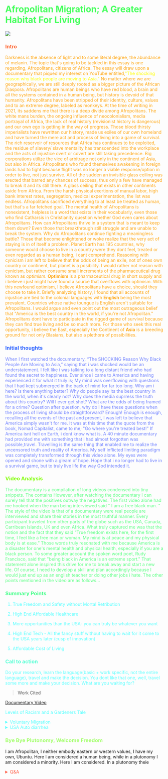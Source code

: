 <h1><span style='color:#46ff5d;'>
Afropolitan Migration; A Greater Habitat For Living</span></h1>

<!-- Prince Kaizen Namwali -->
![](https://media2.giphy.com/media/kIM7qnMGPjniTxYyju/giphy.gif?cid=82a1493bxuhb3wmffzeyjaoyw8fobanvdk3cu6ny45cirqc8&rid=giphy.gif)

### <span style='color:#ff632e;'>Intro</span>
<span style='color:#ffa817;'>

Darkness is the absence of light and to some literal degree, the abundance of melanin. The topic that's going to be tackled in this essay is one regarding, Afropolitans, citizens of Africa. The essay will draw upon a documentary that piqued my interest on YouTube entitled,<span style='color:#ffff00;'>"The shocking reason why black people are moving to Asia."</span>  No matter where we are geographically, we are still deeply rooted as a bigger picture of the African Diaspora. Afropolitans are human beings who have red blood, a brain and all the systems contained in a human being, but history is devoid of that humanity. Afropolitans have been stripped of their identity, culture, values and to an extreme degree, labeled as monkeys. At the time of writing in 2021, its saddens me that there is a deep divide among Afropolitans. The white mans burden, the ongoing influence of neocolonialism, media portrayal of Africa, the lack of real history (revisionist history is dangerous) and our own ego is getting in the way of progress. Those blood thirsty imperialists have rewritten our history, made us exiles of our own homeland and have turned the mere act and process of living into a game of survival. The rich reservoir of resources that Africa has continues to be exploited, the residue of slavery/ slave mentality has transcended into the workplace and the acts of injustice overt or covert are still taking precedence. Big corporations utilize the vice of arbitrage not only in the continent of Asia, but also in Africa. Afropolitans who found themselves awakening in foreign lands had to fight  because flight was no longer a viable  response/option in order to live, not just survive. All of the sudden an invisible glass ceiling was erected that barred any chances of success, thus only a few have managed to break it and its still there. A glass ceiling that exists in other continents aside from Africa.   From the harsh physical exertions of manual labor, high bank interest rates, segregation, medical experimentation, the list was endless. Afropolitans sacrificed everything to at least be treated as human, but that's a far fetched goal. The mental health of Afropolitans is nonexistent, helpless is a word that exists in their vocabularly, even those who find Catharsis in Christianity question whether God even cares about Afropolitans. How can Afropolitans thrive in a system that is meant to keep them down? Even those that breakthrough still struggle and are unable to break the system. Why do Afropolitans continue fighting a meaningless battle? Those that become enlightened or woke realize that the very act of staying is in of itself  a problem. Planet Earth has 195 countries, why someone would choose to live in a country were they dont feel, treated or even regarded as a human being, i cant comprehend. Reasoning with cynicism i am left to believe that the odds of being an exile, not of ones own country or continent, but planet is a posibility. I would rather not reason with cynicism, but rather consume small increments of the pharmaceutical drug known as _optimism_. **Optimism** is a pharmaceutical drug in short supply and i believe i just might have found a source that overflows with optimism. With this newfound optimism, I believe Afropolitans have a choice, should they choose to take it. Briefly analyzing history, I found that all accounts of injustice are tied to the colonial languages with **English** being the most prevalent. Countries whose native toungue is English aren't suitable for Afropolitans. I would argue and even point out the most outrageous belief that "America is the best country in the world, if you're not Afropolitan."  Afropolitans dont have to participate in the rigged game of survival because they can find true living and be so much more. For those who seek this real opportunity, i believe the East, especially the Continent of **Asia** is a breeding ground for not only Blasians, but also a plethora of possibilities.

</span>

###    <span style='color:#2e63ff;'>Initial thoughts</span>

<span style='color:#7485ff;'>

When I first watched the documentary, “The SHOCKING Reason Why Black People Are Moving to Asia,” saying that i was shocked would be an understatement. I felt like i was talking to a long distant friend who had found the secret to happiness. Ever since i came to America and having experienced it for what it truly is; My mind was overflowing with questions that I had kept submerged in the back of mind for far too long. Why am i here? Is there anything better? Why do people say its the best country in the world, when it's clearly not? Why does the media suprress the truth about this country? Will I ever get shot? What are the odds of being framed for a crime? Question after question, why do I have these questions when the process of living should be straightforward? Enough! Enough is enough,
recalling all the events of the past and present, I was left to believe that America simply wasn't for me. It was at this time that the quote from the book, Nomad Capitalist, came to me; "Go where you're treated best!" 
 If America isnt hell on Earth, i dont know what is. A 40 minute documentary had provided me with something that i had almost forgotten was possible,travel. Travelling is the same thing that enabled me to realize the uncensored truth and reality of America. My self inflicted limiting paradigm was completely transformed through this video alone. My eyes were opened and shone with a gleam of hope. Hope that i no longer had to live in a survival game, but to truly live life the way God intended it. 


</span>

### <span style='color:#80ff00;'>Video Analysis</span>

<span style='color:#5dff85;'>
The documentary is a compilation of long videos condensed into tiny snippets. The contains However, after watching the documentary I can surely tell that the positives outway the negatives. The first video alone had me hooked when the man being interviewed said " I am a free black man. "
The style of the video is that of a documentary were real people are interviewed and share their stories in the most truthful manner. Every participant traveled from other parts of the globe such as the USA, Canada, Carribean Islands, UK and even Africa. What truly captured me was that the notion and the fact that they said “True freedom exists here, for the first time, I feel like a free man or woman. My mind is at peace and my physical body is at ease.” Those words truly resonated with me because America is a disaster for one's mental health and physical health, especially if you are a black person. To some greater account the spoken word poet, Rudy Francisco, said that "being black in America is an extreme sport." That statement alone inspired this drive for me to break away and start a new life. Of course, I need to develop a skill and plan accordingly because I would just end up as an english teacher or doing other jobs i hate. The other points mentioned in the video are as follows...

</span>

<span style='color:#5dffff;'>

###  <span style='color:#46ff8b;'>Summary Points</span>

1. True Freedom and Safety without Mortal Retribution

2. High End Affordable Healthcare

3. More opportunities than the USA- you can truly be whatever you want

4. High End Tech - All the fancy stuff without having to wait for it come to the USA years later (cusp of innovation)

5. Affordable Cost of Living


### <span style='color:#5dffd6;'>Call to action</span>

Do your research, learn the language(basic + work specific, not the entire language), travel and make the decision. You dont like that one, well, travel some more and make your decision.
What are you waiting for? 

> Work Cited

[Documentary Video](https://www.youtube.com/watch?v=-o5HElKKK4Y)

Levels of Racism and a Gardeners Tale

<details markdown='1'><summary>Voluntary Migration </summary>

# <span style='color:#46ff8b;'>Voluntary Migration: The Final Piece of the Puzzle</span>

My name is Prince Namwali and this paper is about why I decided to leave America, for something else. Before I get to the main story, I would like to start with a brief overview of my origins. I am an Afropolitan who grew up and was raised in the warm heart of Africa, Malawi for the first 13 years of my life. Growing up television played a huge role in my life, especially in terms of my language development. However, at a very young age I decided to quit watching television altogether because it simply served no purpose and hindered my intellectual growth. I was constantly being fed and locked into one source of entertainment and newd (western television). It seemed like the world was centered around this amazing country called America. I got tired of watching and listening to the American narrative. America this, america that... What purpose did it serve listening or consuming American content when I lived in a third world country? The only source of catharsis I found was in cartoons because they don't resemble live humans, despite being played and animated by actual humans. I watched a variety of cartoons growing up and I even watched something called anime, even though I didn't know what that was.  My favorite cartoons growing up consisted of Ben 10 and Avatar the last air Bender. I was very intrigued by cartoons because these characters lived in these fantasies, worlds (isekai) where they had the power to do anything because they had superpowers. I had dreams of being an animator one day and creating my own stories, worlds, fantasies that other people could experience. Little did I know that was a lofty dream. I felt a disconnect between reality and school at a very young age. I didn't have trouble In school as such, but I always wondered to myself as to why even with flying colors to signal my high grades, I felt stagnant as a human being. I was simply a soldier obedient to a system that awards you grades, a currency to signify worth. School in a way does work life a gamified system, but it's rigged. More on that later...
School was simply a place I went to make friends and nothing more. I didn't really know what I wanted to be when I finished school. 
I didn't know much about my family either. All I knew is that my last name was different than that of my sister and mother. Unbeknownst to me, I had a father who lived in the united states of America. 
Fast forward to my high school years. I had just completed my freshman year and was about to move on to my sophomore year. I had finalized an adoption process and was about to come to America. 
In all honesty I didn't really care much about America. I wasn't at all amazed because my expectations were just the way that I had, fake. I knew that all Hollywood stuff was bs. I came in 2013 and its now 2021. My expectations haven't changed the slightest, but my overall paradigm has shifted. I am at a point where I no longer see the value of this country.

  Its time for me to strategically plan out and leave before its too late.
America might be the best country in the world, but it's not for me. Why would you leave America? Isn't it Paradise? Are you out of your mind?

To explain America to someone you would have to first teach about the history. All good things start with a history lesson. The history is very painful to learn about, especially as a black person. 

George Carlin
Ranzo  (black experience Japan)
Michael Moore (best filmmaker)
Julius Malema
Spike Lee

What is America. America is a hyperinflated plutonomy, made up of overworked and underpaid dead peasants. A country made up of consumers not citizens. A place filled with blood thirsty imperialists that makes up fake wars. A country that tries to put itself first and rule the world. Money buys laws. 

Fuck America
Fuck that unhealthy food
Fuck the expensive healthcare


America isnt the besr place in the world, heaven is 
America is the best place in the world, if you're not black

Dead peasant insurance

The #1 religion in the world is capitalism

America is a plutonomy, a nation ruled by the wealthy. Top 1℅

#<span style='color:#aeff5d;'> The Death of American Supremacy and the rise of Eurasia</span>


</details>

<details markdown='1'><summary>USA Auto diarrhea</summary>


American cars fucking suck

$60 IC Valve (intake outtake )
+ $25 inspection 
245/ 65R17 tires 
$75 each
= $275
Registration = $75

= $350


</details>

### <span style='color:#a8ff74;'>Bye Bye Plutonomy, Welcome Freedom </span>

</span>

I am Afropolitan, I neither embody eastern or western values, I have my own, Ubuntu.
Here I am considered a human being, while in a plutonomy I am considered a minority. Here I am considered. In a plutonomy theie

<span style='color:#ff5d46;'>



<details markdown='1'><summary>Q&A</summary>

1. **What is a plutonomy?**
- a country or nation ruled by posh people

2. **What crossed your mind to start looking into living abroad?**
- It first started with the problem of education. The reality of higher education being overpriced in America is ridiculous. I always thought in the back of mind, I wouldn't mind studying abroad because you get to learn more, expand your network, immerse yourself in a new culture and its more affordable. For some reason instead of asking how, I found myself looking for true living stories of other Afropolitans. I was already fed up with America to begin with. 

3. **What's the one problem you noticed in the documentary or the channel?**
- Most Afropolitans are English teachers, some start out as ET's while a few never did. I don't want to be an English Teacher, that's just lame. I mean understand the social benefits and it would certainly be easy to grow my network in a foreign land,but I want to dive right into the field of my expertise. Working for someone is unavoidable because work also grants the opportunity to become a resident/sponsorship, but sponsorship is also a double edged sword. 

4. **Why not just work for a company in the USA that will send you abroad?**
- I mean sounds great on paper because you literally get paid US Dollars while living in a foreign country...

5. **Is there really a safe place for Afropolitans?**
- Africa is being neocolonized, America is bloody racist, China is just as worst as the US. 

6. **Is reverse neocolonialism a thing?**
-

7. **Why not just upgrade your mindset and way of thinking instead of fleeing?**
- You can't run away from problems, so why run? True, you can't, but in my defense fleeing to a place with less problems is more bearable as opposed to place with many problems...

8. **Isn't your argument about living in a non English sparking country while making English currency such as the US Dollar & British Pounds?**
- This isn't about money, although its a known fact that the quantity of your currency can directly affect the quality of your lifestyle. A peaceful of mind shouldn't be correlated to money...

9. **If everyone flees who will be left to fix the problems?**
-


</details>

</span>
